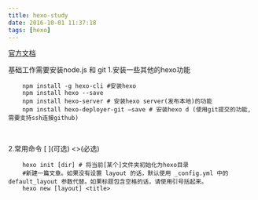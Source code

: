 ```yaml
---
title: hexo-study
date: 2016-10-01 11:37:18
tags: [hexo]
---
```


[官方文档](https://hexo.io/zh-cn/docs/)

基础工作需要安装node.js 和 git
1.安装一些其他的hexo功能
```
    npm install -g hexo-cli	#安装hexo
    npm install hexo --save
    npm install hexo-server # 安装hexo server(发布本地)的功能
    npm install hexo-deployer-git –save # 安装hexo d (使用git提交的功能,需要支持ssh连接github) 
```
<br /> 

<!--more-->
2.常用命令 \[ \](可选) <>(必选)
```
    hexo init [dir] # 将当前[某个]文件夹初始化为hexo目录
    #新建一篇文章。如果没有设置 layout 的话，默认使用 _config.yml 中的 default_layout 参数代替。如果标题包含空格的话，请使用引号括起来。
    hexo new [layout] <title>  

```